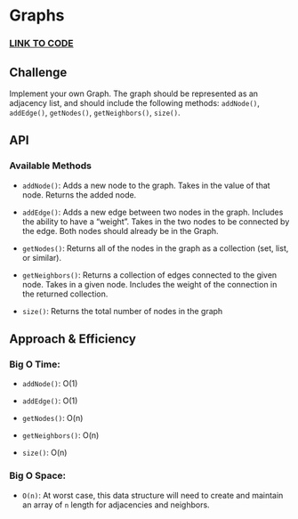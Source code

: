 # Graphs

### **[LINK TO CODE](https://github.com/alex-whan/data-structures-and-algorithms/tree/master/javascript/data-structures/graph)**

## Challenge

Implement your own Graph. The graph should be represented as an adjacency list, and should include the following methods: `addNode()`, `addEdge()`, `getNodes()`, `getNeighbors()`, `size()`.

## API

### Available Methods

- `addNode()`: Adds a new node to the graph. Takes in the value of that node. Returns the added node.

- `addEdge()`: Adds a new edge between two nodes in the graph. Includes the ability to have a “weight”. Takes in the two nodes to be connected by the edge. Both nodes should already be in the Graph.

* `getNodes()`: Returns all of the nodes in the graph as a collection (set, list, or similar).

* `getNeighbors()`: Returns a collection of edges connected to the given node. Takes in a given node. Includes the weight of the connection in the returned collection.

* `size()`: Returns the total number of nodes in the graph

## Approach & Efficiency

### Big O Time:

- `addNode()`: O(1)

- `addEdge()`: O(1)

- `getNodes()`: O(n)

- `getNeighbors()`: O(n)

- `size()`: O(n)

### Big O Space:

- `O(n)`: At worst case, this data structure will need to create and maintain an array of `n` length for adjacencies and neighbors.
